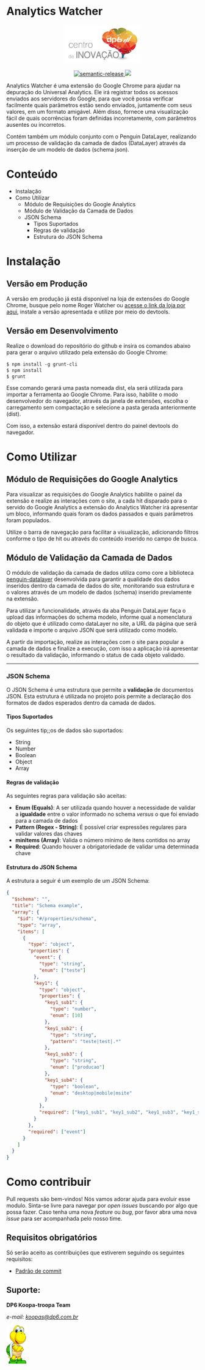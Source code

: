 # Analytics Watcher

<div align="center">
  <img src="https://raw.githubusercontent.com/DP6/templates-centro-de-inovacoes/main/public/images/centro_de_inovacao_dp6.png" height="100px" />
</div>

<p align="center">
  <a href="#badge">
    <img alt="semantic-release" src="https://img.shields.io/badge/%20%20%F0%9F%93%A6%F0%9F%9A%80-semantic--release-e10079.svg">
  </a>
  <a href="https://www.codacy.com/gh/DP6/analytics-watcher/dashboard?utm_source=github.com&amp;utm_medium=referral&amp;utm_content=DP6/analytics-watcher&amp;utm_campaign=Badge_Grade"><img src="https://app.codacy.com/project/badge/Grade/b336bb63fa374070885b139f3e711dec"/></a>
</p>
</p>


Analytics Watcher é uma extensão do Google Chrome para ajudar na depuração do Universal Analytics. Ele irá registrar todos os acessos enviados aos servidores do Google, para que você possa verificar facilmente quais parâmetros estão sendo enviados, juntamente com seus valores, em um formato amigável. Além disso, fornece uma visualização fácil de quais ocorrências foram definidas incorretamente, com parâmetros ausentes ou incorretos.

Contém também um módulo conjunto com o Penguin DataLayer, realizando um processo de validação da camada de dados (DataLayer) através da inserção de um modelo de dados (schema json).


# Conteúdo

- Instalação
- Como Utilizar
  - Módulo de Requisições do Google Analytics
  - Módulo de Validação da Camada de Dados
  - JSON Schema
    - Tipos Suportados
    - Regras de validação
    - Estrutura do JSON Schema


# Instalação

## Versão em Produção

A versão em produção já está disponível na loja de extensões do Google Chrome, busque pelo nome Roger Watcher ou [acesse o link da loja por aqui](https://chrome.google.com/webstore/detail/roger-watcher/impckkpjcejdmacpmkpegegnpagddajk), instale a versão apresentada e utilize por meio do devtools.

## Versão em Desenvolvimento

Realize o download do repositório do github e insira os comandos abaixo para gerar o arquivo utilizado pela extensão do Google Chrome:

```
$ npm install -g grunt-cli
$ npm install
$ grunt
```

Esse comando gerará uma pasta nomeada dist, ela será utilizada para importar a ferramenta ao Google Chrome. Para isso, habilite o modo desenvolvedor do navegador, através da janela de extensões, escolha o carregamento sem compactação e selecione a pasta gerada anteriormente (dist).

Com isso, a extensão estará disponível dentro do painel devtools do navegador.


# Como Utilizar

## Módulo de Requisições do Google Analytics

Para visualizar as requisições do Google Analytics habilite o painel da extensão e realize as interações com o site, a cada hit disparado para o servido do Google Analytics a extensão do Analytics Watcher irá apresentar um bloco, informando quais foram os dados passados e quais parâmetros foram populados.

Utilize o barra de navegação para facilitar a visualização, adicionando filtros conforme o tipo de hit ou através do conteúdo inserido no campo de busca.

## Módulo de Validação da Camada de Dados

O módulo de validação da camada de dados utiliza como core a biblioteca [penguin-datalayer](https://www.npmjs.com/package/@dp6/penguin-datalayer-core) desenvolvida para garantir a qualidade dos dados inseridos dentro da camada de dados do site, monitorando sua estrutura e o valores através de um modelo de dados (schema) inserido previamente na extensão.

Para utilizar a funcionalidade, através da aba Penguin DataLayer faça o upload das informações do schema modelo, informe qual a nomenclatura do objeto que é utilizado como dataLayer no site, a URL da página que será validada e importe o arquivo JSON que será utilizado como modelo. 

A partir da importação, realize as interações com o site para popular a camada de dados e finalize a execução, com isso a aplicação irá apresentar o resultado da validação, informando o status de cada objeto validado.

- - - 

### JSON Schema

O JSON Schema é uma estrutura que permite a **validação** de documentos JSON. Esta estrutura é utilizada no projeto pois permite a declaração dos formatos de dados esperados dentro da camada de dados.

#### Tipos Suportados

Os seguintes tip;;os de dados são suportados:

- String
- Number
- Boolean
- Object
- Array

#### Regras de validação

As seguintes regras para validação são aceitas:

- **Enum (Equals)**: A ser utilizada quando houver a necessidade de validar a **igualdade** entre o valor informado no schema _versus_ o que foi enviado para a camada de dados
- **Pattern (Regex - String)**: É possível criar expressões regulares para validar valores das chaves
- **minItems (Array)**: Valida o número mínimo de itens contidos no array
- **Required**: Quando houver a obrigatoriedade de validar uma determinada chave

#### Estrutura do JSON Schema

A estrutura a seguir é um exemplo de um JSON Schema:

```json
{
  "$schema": "",
  "title": "Schema example",
  "array": {
    "$id": "#/properties/schema",
    "type": "array",
    "items": [
      {
        "type": "object",
        "properties": {
          "event": {
            "type": "string",
            "enum": ["teste"]
          },
          "key1": {
            "type": "object",
            "properties": {
              "key1_sub1": {
                "type": "number",
                "enum": [10]
              },
              "key1_sub2": {
                "type": "string",
                "pattern": "teste|test|.*"
              },
              "key1_sub3": {
                "type": "string",
                "enum": ["producao"]
              },
              "key1_sub4": {
                "type": "boolean",
                "enum": "desktop|mobile|msite"
              }
            },
            "required": ["key1_sub1", "key1_sub2", "key1_sub3", "key1_sub4"]
          }
        },
        "required": ["event"]
      }
    ]
  }
}
```


# Como contribuir

Pull requests são bem-vindos! Nós vamos adorar ajuda para evoluir esse modulo. Sinta-se livre para navegar por _open issues_ buscando por algo que possa fazer. Caso tenha uma nova _feature_ ou _bug_, por favor abra uma nova _issue_ para ser acompanhada pelo nosso time.

## Requisitos obrigatórios

Só serão aceito as contribuições que estiverem seguindo os seguintes requisitos:

- [Padrão de commit](https://www.conventionalcommits.org/en/v1.0.0/)

## Suporte:

**DP6 Koopa-troopa Team**

_e-mail: <koopas@dp6.com.br>_

<img src="https://raw.githubusercontent.com/DP6/templates-centro-de-inovacoes/main/public/images/koopa.png" height="100" />